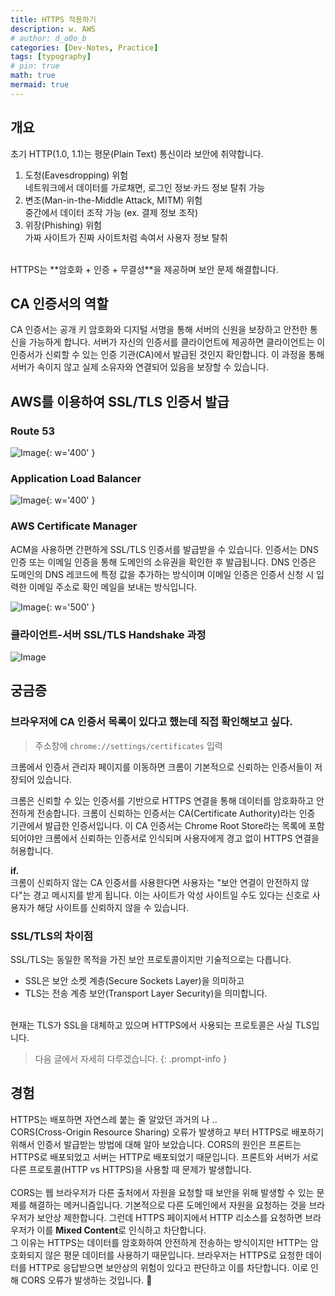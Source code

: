 ```yaml
---
title: HTTPS 적용하기
description: w. AWS
# author: d_o0o_b
categories: [Dev-Notes, Practice]
tags: [typography]
# pin: true
math: true
mermaid: true
---
```


## 개요
초기 HTTP(1.0, 1.1)는 평문(Plain Text) 통신이라 보안에 취약합니다.

1. 도청(Eavesdropping) 위험 <br/>
네트워크에서 데이터를 가로채면, 로그인 정보·카드 정보 탈취 가능
2. 변조(Man-in-the-Middle Attack, MITM) 위험 <br/>
중간에서 데이터 조작 가능 (ex. 결제 정보 조작)
3. 위장(Phishing) 위험 <br/>
가짜 사이트가 진짜 사이트처럼 속여서 사용자 정보 탈취
<br/>
HTTPS는 **암호화 + 인증 + 무결성**을 제공하며 보안 문제 해결합니다.


## CA 인증서의 역할

CA 인증서는 공개 키 암호화와 디지털 서명을 통해 서버의 신원을 보장하고 안전한 통신을 가능하게 합니다. 서버가 자신의 인증서를 클라이언트에 제공하면 클라이언트는 이 인증서가 신뢰할 수 있는 인증 기관(CA)에서 발급된 것인지 확인합니다. 이 과정을 통해 서버가 속이지 않고 실제 소유자와 연결되어 있음을 보장할 수 있습니다.

## AWS를 이용하여 SSL/TLS 인증서 발급

### Route 53

![Image](https://github.com/user-attachments/assets/e415122d-931b-47ac-b90a-eab5d97173f2?raw=true){: w='400' }

### Application Load Balancer

![Image](https://github.com/user-attachments/assets/de0f94d7-39b5-4a06-ad2c-7c7997e885b7?raw=true){: w='400' }


### AWS Certificate Manager

ACM을 사용하면 간편하게 SSL/TLS 인증서를 발급받을 수 있습니다. 인증서는 DNS 인증 또는 이메일 인증을 통해 도메인의 소유권을 확인한 후 발급됩니다. DNS 인증은 도메인의 DNS 레코드에 특정 값을 추가하는 방식이며 이메일 인증은 인증서 신청 시 입력한 이메일 주소로 확인 메일을 보내는 방식입니다.

![Image](https://github.com/user-attachments/assets/16f00dc8-f5d6-4b4e-abcb-ddf34dd333c0?raw=true){: w='500' }

### 클라이언트-서버 SSL/TLS Handshake 과정

![Image](https://github.com/user-attachments/assets/d8df9e94-c864-42e8-8e16-bdb000d6f755?raw=true)


## 궁금증

### 브라우저에 CA 인증서 목록이 있다고 했는데 직접 확인해보고 싶다.
> 주소창에 `chrome://settings/certificates` 입력

크롬에서 인증서 관리자 페이지를 이동하면 크롬이 기본적으로 신뢰하는 인증서들이 저장되어 있습니다.

크롬은 신뢰할 수 있는 인증서를 기반으로 HTTPS 연결을 통해 데이터를 암호화하고 안전하게 전송합니다.
크롬이 신뢰하는 인증서는 CA(Certificate Authority)라는 인증 기관에서 발급한 인증서입니다.
이 CA 인증서는 Chrome Root Store라는 목록에 포함되어야만 크롬에서 신뢰하는 인증서로 인식되며 사용자에게 경고 없이 HTTPS 연결을 허용합니다.

**if.**
<br/> 크롬이 신뢰하지 않는 CA 인증서를 사용한다면 사용자는 "보안 연결이 안전하지 않다"는 경고 메시지를 받게 됩니다. 이는 사이트가 악성 사이트일 수도 있다는 신호로 사용자가 해당 사이트를 신뢰하지 않을 수 있습니다.


### SSL/TLS의 차이점

SSL/TLS는 동일한 목적을 가진 보안 프로토콜이지만 기술적으로는 다릅니다. 
- SSL은 보안 소켓 계층(Secure Sockets Layer)을 의미하고 
- TLS는 전송 계층 보안(Transport Layer Security)을 의미합니다.
<br/>
현재는 TLS가 SSL을 대체하고 있으며 HTTPS에서 사용되는 프로토콜은 사실 TLS입니다.

> 다음 글에서 자세히 다루겠습니다. 
{: .prompt-info }



## 경험
HTTPS는 배포하면 자연스레 붙는 줄 알았던 과거의 나 ..
<br/>
CORS(Cross-Origin Resource Sharing) 오류가 발생하고 부터 HTTPS로 배포하기 위해서 인증서 발급받는 방법에 대해 알아 보았습니다.
CORS의 원인은 프론트는 HTTPS로 배포되었고 서버는 HTTP로 배포되었기 때문입니다.
프론트와 서버가 서로 다른 프로토콜(HTTP vs HTTPS)을 사용할 때 문제가 발생합니다.
<br/>
<br/>
CORS는 웹 브라우저가 다른 출처에서 자원을 요청할 때 보안을 위해 발생할 수 있는 문제를 해결하는 메커니즘입니다. 기본적으로 다른 도메인에서 자원을 요청하는 것을 브라우저가 보안상 제한합니다. 그런데 HTTPS 페이지에서 HTTP 리소스를 요청하면 브라우저가 이를 **Mixed Content**로 인식하고 차단합니다.
<br/>
그 이유는 HTTPS는 데이터를 암호화하여 안전하게 전송하는 방식이지만 HTTP는 암호화되지 않은 평문 데이터를 사용하기 때문입니다. 브라우저는 HTTPS로 요청한 데이터를 HTTP로 응답받으면 보안상의 위험이 있다고 판단하고 이를 차단합니다. 이로 인해 CORS 오류가 발생하는 것입니다. 🥹
<br/>
